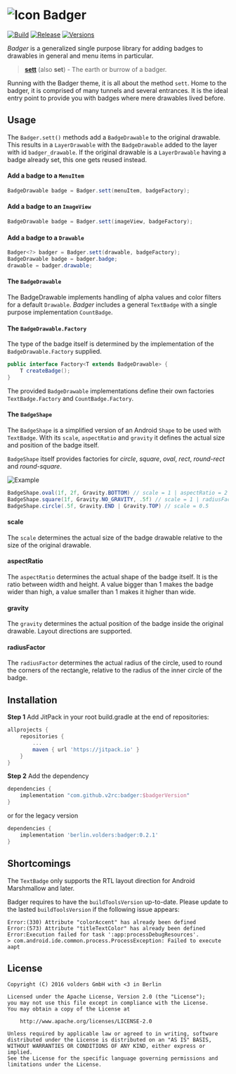![Icon](assets/icon.png) Badger
===============================
[![Build][1]][2]
[![Release][3]][4]
[![Versions][7]][8]


*Badger* is a generalized single purpose library for adding badges to drawables
in general and menu items in particular.

> **[sett]** (also **set**) - The earth or burrow of a badger.

Running with the Badger theme, it is all about the method `sett`. Home to the
badger, it is comprised of many tunnels and several entrances. It is the ideal
entry point to provide you with badges where mere drawables lived before.


Usage
-----

The `Badger.sett()` methods add a `BadgeDrawable` to the original drawable.
This results in a `LayerDrawable` with the `BadgeDrawable` added to the layer
with id `badger_drawable`. If the original drawable is a `LayerDrawable` having
a badge already set, this one gets reused instead.


#### Add a badge to a `MenuItem`

```java
BadgeDrawable badge = Badger.sett(menuItem, badgeFactory);
```

#### Add a badge to an `ImageView`

```java
BadgeDrawable badge = Badger.sett(imageView, badgeFactory);
```

#### Add a badge to a `Drawable`

```java
Badger<?> badger = Badger.sett(drawable, badgeFactory);
BadgeDrawable badge = badger.badge;
drawable = badger.drawable;
```

#### The `BadgeDrawable`

The BadgeDrawable implements handling of alpha values and color filters for a
default `Drawable`. *Badger* includes a general `TextBadge` with a single
purpose implementation `CountBadge`.


#### The `BadgeDrawable.Factory`

The type of the badge itself is determined by the implementation of the
`BadgeDrawable.Factory` supplied.

```java
public interface Factory<T extends BadgeDrawable> {
    T createBadge();
}
```

The provided `BadgeDrawable` implementations define their own factories
`TextBadge.Factory` and `CountBadge.Factory`.


#### The `BadgeShape`

The `BadgeShape` is a simplified version of an Android `Shape` to be used with
`TextBadge`. With its `scale`, `aspectRatio` and `gravity` it defines the
actual size and position of the badge itself.

`BadgeShape` itself provides factories for *circle*, *square*, *oval*, *rect*,
*round-rect* and *round-square*.


![Example](assets/example.png)

```java
BadgeShape.oval(1f, 2f, Gravity.BOTTOM) // scale = 1 | aspectRatio = 2
BadgeShape.square(1f, Gravity.NO_GRAVITY, .5f) // scale = 1 | radiusFactor = 0.5
BadgeShape.circle(.5f, Gravity.END | Gravity.TOP) // scale = 0.5
```

#### scale
The `scale` determines the actual size of the badge drawable relative to the
size of the original drawable.

#### aspectRatio
The `aspectRatio` determines the actual shape of the badge itself. It is the
ratio between width and height. A value bigger than 1 makes the badge wider
than high, a value smaller than 1 makes it higher than wide.

#### gravity
The `gravity` determines the actual position of the badge inside the original
drawable. Layout directions are supported.

#### radiusFactor
The `radiusFactor` determines the actual radius of the circle, used to round the
corners of the rectangle, relative to the radius of the inner circle of the
badge.


Installation
------------

**Step 1** Add JitPack in your root build.gradle at the end of repositories:

```groovy
allprojects {
    repositories {
        ...
        maven { url 'https://jitpack.io' }
    }
}
```

**Step 2** Add the dependency

```groovy
dependencies {
    implementation "com.github.v2rc:badger:$badgerVersion"
}
```

or for the legacy version

```groovy
dependencies {
    implementation 'berlin.volders:badger:0.2.1'
}
```

Shortcomings
------------

The `TextBadge` only supports the RTL layout direction for Android Marshmallow
and later.

Badger requires to have the `buildToolsVersion` up-to-date. Please update to the lasted `buildToolsVersion` if the following issue appears:

    Error:(330) Attribute "colorAccent" has already been defined
    Error:(573) Attribute "titleTextColor" has already been defined
    Error:Execution failed for task ':app:processDebugResources'.
    > com.android.ide.common.process.ProcessException: Failed to execute aapt

License
-------

    Copyright (C) 2016 volders GmbH with <3 in Berlin

    Licensed under the Apache License, Version 2.0 (the "License");
    you may not use this file except in compliance with the License.
    You may obtain a copy of the License at
   
        http://www.apache.org/licenses/LICENSE-2.0

    Unless required by applicable law or agreed to in writing, software
    distributed under the License is distributed on an "AS IS" BASIS,
    WITHOUT WARRANTIES OR CONDITIONS OF ANY KIND, either express or implied.
    See the License for the specific language governing permissions and
    limitations under the License.


  [sett]: https://en.oxforddictionaries.com/definition/sett
  [1]: https://travis-ci.org/v2rc/Badger.svg?branch=master
  [2]: https://travis-ci.org/v2rc/Badger
  [3]: https://jitpack.io/v/v2rc/badger.svg
  [4]: https://jitpack.io/#v2rc/badger
  [7]: https://asapi.herokuapp.com/com.github.v2rc/badger@svg
  [8]: https://asapi.herokuapp.com/com.github.v2rc/badger

